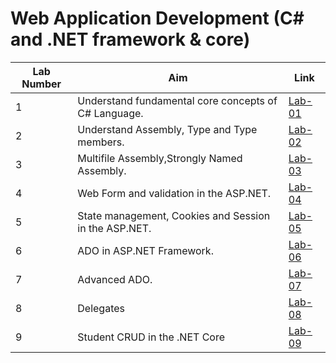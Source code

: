 # Web Application Development (C# and .NET framework & core)

| Lab Number | Aim                                                   | Link                |
| ---------- | ----------------------------------------------------- | ------------------- |
| 1          | Understand fundamental core concepts of C# Language.  | [Lab-01](./Lab-01/) |
| 2          | Understand Assembly, Type and Type members.           | [Lab-02](./Lab-02/) |
| 3          | Multifile Assembly,Strongly Named Assembly.           | [Lab-03](./Lab-03/) |
| 4          | Web Form and validation in the ASP.NET.               | [Lab-04](./Lab-04/) |
| 5          | State management, Cookies and Session in the ASP.NET. | [Lab-05](./Lab-05/) |
| 6          | ADO in ASP.NET Framework.                             | [Lab-06](./Lab-06/) |
| 7          | Advanced ADO.                                         | [Lab-07](./Lab-07/) |
| 8          | Delegates                                             | [Lab-08](./Lab-08/) |
| 9          | Student CRUD in the .NET Core                         | [Lab-09](./Lab-09/) |

